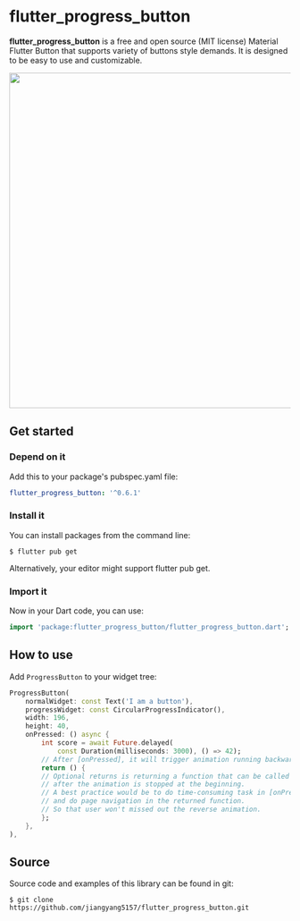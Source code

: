 # flutter_progress_button

**flutter_progress_button** is a free and open source (MIT license) Material Flutter Button that supports variety of buttons style demands. It is designed to be easy to use and customizable.

<img src="https://github.com/jiangyang5157/flutter_progress_button/blob/master/example/assets/example.gif" width="600">


## Get started

### **Depend on it**

Add this to your package's pubspec.yaml file:

```yaml
flutter_progress_button: '^0.6.1'
```

### **Install it**

You can install packages from the command line:

```
$ flutter pub get
```

Alternatively, your editor might support flutter pub get.

### **Import it**

Now in your Dart code, you can use:

```dart
import 'package:flutter_progress_button/flutter_progress_button.dart';

```

## How to use

Add `ProgressButton` to your widget tree:

```dart
ProgressButton(
    normalWidget: const Text('I am a button'),
    progressWidget: const CircularProgressIndicator(),
    width: 196,
    height: 40,
    onPressed: () async {
        int score = await Future.delayed(
            const Duration(milliseconds: 3000), () => 42);
        // After [onPressed], it will trigger animation running backwards, from end to beginning
        return () {
        // Optional returns is returning a function that can be called 
        // after the animation is stopped at the beginning.
        // A best practice would be to do time-consuming task in [onPressed], 
        // and do page navigation in the returned function.
        // So that user won't missed out the reverse animation.
        };
    },
),
```

## Source
Source code and examples of this library can be found in git:

```
$ git clone https://github.com/jiangyang5157/flutter_progress_button.git
```
